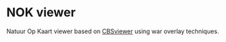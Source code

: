 NOK viewer
=========

Natuur Op Kaart viewer based on [CBSviewer](https://github.com/MinELenI/CBSviewer) using war overlay techniques.
